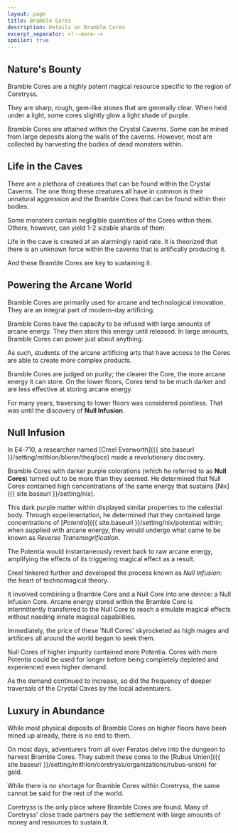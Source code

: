 ```yaml
---
layout: page
title: Bramble Cores
description: Details on Bramble Cores
excerpt_separator: <!--more-->
spoiler: true
---
```


## Nature's Bounty
Bramble Cores are a highly potent magical resource specific to the region of Coretryss.

They are sharp, rough, gem-like stones that are generally clear. When held under a light, some cores slightly glow a light shade of purple.

Bramble Cores are attained within the Crystal Caverns. Some can be mined from large deposits along the walls of the caverns. However, most are collected by harvesting the bodies of dead monsters within.

<!--more-->

## Life in the Caves
There are a plethora of creatures that can be found within the Crystal Caverns. The one thing these creatures all have in common is their unnatural aggression and the Bramble Cores that can be found within their bodies.

Some monsters contain negligible quantities of the Cores within them. Others, however, can yield 1-2 sizable shards of them.

Life in the cave is created at an alarmingly rapid rate. It is theorized that there is an unknown force within the caverns that is artifically producing it.

And these Bramble Cores are key to sustaining it.

## Powering the Arcane World
Bramble Cores are primarily used for arcane and technological innovation. They are an integral part of modern-day artificing.

Bramble Cores have the capacity to be infused with large amounts of arcane energy. They then store this energy until released. In large amounts, Bramble Cores can power just about anything.

As such, students of the arcane artificing arts that have access to the Cores are able to create more complex products.

Bramble Cores are judged on purity; the clearer the Core, the more arcane energy it can store. On the lower floors, Cores tend to be much darker and are less effective at storing arcane energy.

For many years, traversing to lower floors was considered pointless. That was until the discovery of <strong>Null Infusion</strong>.

## Null Infusion
In E4-710, a researcher named [Creel Everworth]({{ site.baseurl }}/setting/mithlon/blionn/theq/ace) made a revolutionary discovery.

Bramble Cores with darker purple colorations (which he referred to as <strong>Null Cores</strong>) turned out to be more than they seemed. He determined that Null Cores contained high concentrations of the same energy that sustains [Nix]({{ site.baseurl }}/setting/nix).

This dark purple matter within displayed similar properties to the celestial body. Through experimentation, he determined that they contained large concentrations of [<em>Potentia</em>]({{ site.baseurl }}/setting/nix/potentia) within; when supplied with arcane energy, they would undergo what came to be known as <em>Reverse Transmogrification</em>.

The Potentia would instantaneously revert back to raw arcane energy, amplifying the effects of its triggering magical effect as a result.

Creel tinkered further and developed the process known as <em>Null Infusion</em>: the heart of technomagical theory.

It involved combining a Bramble Core and a Null Core into one device: a Null Infusion Core. Arcane energy stored within the Bramble Core is intermittently transferred to the Null Core to reach a emulate magical effects without needing innate magical capabilities.

Immediately, the price of these 'Null Cores' skyrocketed as high mages and artificers all around the world began to seek them.

Null Cores of higher impurity contained more Potentia. Cores with more Potentia could be used for longer before being completely depleted and experienced even higher demand.

As the demand continued to increase, so did the frequency of deeper traversals of the Crystal Caves by the local adventurers.

## Luxury in Abundance
While most physical deposits of Bramble Cores on higher floors have been mined up already, there is no end to them.

On most days, adventurers from all over Feratos delve into the dungeon to harvest Bramble Cores. They submit these cores to the [Rubus Union]({{ site.baseurl }}/setting/mithlon/coretryss/organizations/rubus-union) for gold.

While there is no shortage for Bramble Cores within Coretryss, the same cannot be said for the rest of the world.

Coretryss is the only place where Bramble Cores are found. Many of Coretryss' close trade partners pay the settlement with large amounts of money and resources to sustain it.
